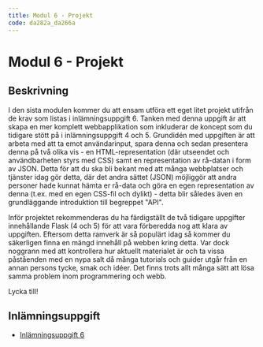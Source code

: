 ```yaml
---
title: Modul 6 - Projekt
code: da282a_da266a
---
```


# Modul 6 - Projekt

## Beskrivning

I den sista modulen kommer du att ensam utföra ett eget litet projekt utifrån de krav som listas i inlämningsuppgift 6. Tanken med denna uppgift är att skapa en mer komplett webbapplikation som inkluderar de koncept som du tidigare stött på i inlämningsuppgift 4 och 5. Grundidén med uppgiften är att arbeta med att ta emot användarinput, spara denna och sedan presentera denna på två olika vis - en HTML-representation (där utseendet och användbarheten styrs med CSS) samt en representation av rå-datan i form av JSON. Detta för att du ska bli bekant med att många webbplatser och tjänster idag gör detta, där det andra sättet (JSON) möjliggör att andra personer hade kunnat hämta er rå-data och göra en egen representation av denna (t.ex. med en egen CSS-fil och dylikt) - detta blir således även en grundläggande introduktion till begreppet "API".

Inför projektet rekommenderas du ha färdigställt de två tidigare uppgifter innehållande Flask (4 och 5) för att vara förberedda nog att klara av uppgiften. Eftersom detta ramverk är så populärt idag så kommer du säkerligen finna en mängd innehåll på webben kring detta. Var dock noggrann med att kontrollera hur aktuellt materialet är och ta vissa påståenden med en nypa salt då många tutorials och guider utgår från en annan persons tycke, smak och idéer. Det finns trots allt många sätt att lösa samma problem inom programmering och webb.

Lycka till!

## Inlämningsuppgift

* [Inlämningsuppgift 6](/courses/da282a_da266a/assignments/uppg6.html)
